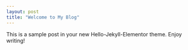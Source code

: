 ```yaml
---
layout: post
title: "Welcome to My Blog"
---
```

This is a sample post in your new Hello-Jekyll-Elementor theme. Enjoy writing!
